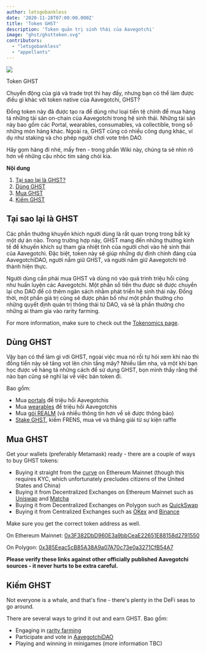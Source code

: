 ```yaml
---
author: letsgobankless
date: '2020-11-28T07:00:00.000Z'
title: 'Token GHST'
description: 'Token quản trị sinh thái của Aavegotchi'
image: "ghst/ghsttoken.svg"
contributors:
  - "letsgobankless"
  - "appellants"
---
```


<div class="headerImageContainer">
<img class="headerImage" src="/ghst/ghst.gif">
<p class="headerImageText">Token GHST</p>
</div>

Chuyển động của giá và trade trọt thì hay đấy, nhưng bạn có thể làm được điều gì khác với token native của Aavegotchi, GHST?

Đồng token này đã được tạo ra để dùng như loại tiền tệ chính để mua hàng tá những tài sản on-chain của Aavegotchi trong hệ sinh thái. Những tài sản này bao gồm các Portal, wearables, consumables, và collectible, trong số những món hàng khác. Ngoài ra, GHST cũng có nhiều công dụng khác, ví dụ như staking và cho phép người chơi vote trên DAO.

Hãy gom hàng đi nhé, mấy fren - trong phần Wiki này, chúng ta sẽ nhìn rõ hơn về những cậu nhóc tím sáng chói kia.

<div class="contentsBox">

**Nội dung**

<ol>
<li><a href=#why-ghst>Tại sao lại là GHST?</a></li>
<li><a href=#using-ghst>Dùng GHST</a></li>
<li><a href=#buying-ghst>Mua GHST</a></li>
<li><a href=#earning-ghst>Kiếm GHST</a></li>
</ol>

</div>

## Tại sao lại là GHST
Các phần thưởng khuyến khích người dùng là rất quan trọng trong bất kỳ một dự án nào. Trong trường hợp này, GHST mang đến những thưởng kinh tế để khuyến khích sự tham gia nhiệt tình của người chơi vào hệ sinh thái của Aavegotchi. Đặc biệt, token này sẽ giúp những dự định chính đáng của AavegotchiDAO, người nắm giữ GHST, và người nắm giữ Aavegotchi trở thành hiện thực.

Người dùng cần phải mua GHST và dùng nó vào quá trình triệu hồi cũng như huấn luyện các Aavegotchi. Một phần số tiền thu được sẽ được chuyển lại cho DAO để có thêm ngân sách nhằm phát triển hệ sinh thái này. Đồng thời, một phần giá trị cũng sẽ được phân bố như một phần thưởng cho những quyết định quản trị thông thái từ DAO, và sẽ là phần thưởng cho những ai tham gia vào rarity farming.

For more information, make sure to check out the [Tokenomics page](/tokenomics).

## Dùng GHST
Vậy bạn có thể làm gì với GHST, ngoài việc mua nó rồi tự hỏi xem khi nào thì đồng tiền này sẽ tăng vọt lên chín tầng mây? Nhiều lắm nha, và một khi bạn học được về hàng tá những cách để sử dụng GHST, bọn mình thấy rằng thế nào bạn cũng sẽ nghĩ lại về việc bán token đi.

Bao gồm:

* Mua [portals](/portals) để triệu hồi Aavegotchis
* Mua [wearables](/wearables) để triệu hồi Aavegotchis
* Mua [gói REALM](/metaverse) (và nhiều thông tin hơn về sẽ được thông báo)
* [Stake GHST](/staking), kiếm FRENS, mua vé và thắng giải từ sự kiện raffle

## Mua GHST
Get your wallets (preferably Metamask) ready - there are a couple of ways to buy GHST tokens:

* Buying it straight from the [curve](/curve) on Ethereum Mainnet (though this requires KYC, which unfortunately precludes citizens of the United States and China)
* Buying it from Decentralized Exchanges on Ethereum Mainnet such as [Uniswap](https://app.uniswap.org/#/swap?inputCurrency=ETH&outputCurrency=0x3f382dbd960e3a9bbceae22651e88158d2791550) and [Matcha](https://matcha.xyz/markets/GHST)
* Buying it from Decentralized Exchanges on Polygon such as [QuickSwap](https://quickswap.exchange/#/swap?outputCurrency=0x385eeac5cb85a38a9a07a70c73e0a3271cfb54a7)
* Buying it from Centralized Exchanges such as [OKex](https://www.okex.com/spot/trade/ghst-eth#type=1) and [Binance](https://www.binance.com/en/trade/GHST_ETH?layout=pro)

Make sure you get the correct token address as well.

On Ethereum Mainnet: [0x3F382DbD960E3a9bbCeaE22651E88158d2791550](https://etherscan.io/token/0x3F382DbD960E3a9bbCeaE22651E88158d2791550)

On Polygon: [0x385Eeac5cB85A38A9a07A70c73e0a3271CfB54A7](https://explorer-mainnet.maticvigil.com/address/0x385Eeac5cB85A38A9a07A70c73e0a3271CfB54A7/transactions)

**Please verify these links against other officially published Aavegotchi sources - it never hurts to be extra careful.**

## Kiếm GHST
Not everyone is a whale, and that's fine - there's plenty in the DeFi seas to go around.

There are several ways to grind it out and earn GHST. Bao gồm:

* Engaging in [rarity farming](/rarity-farming)
* Participate and vote in [AavegotchiDAO](/dao)
* Playing and winning in minigames (more information TBC)




